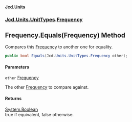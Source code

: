 #### [Jcd.Units](index.md 'index')
### [Jcd.Units.UnitTypes](Jcd.Units.UnitTypes.md 'Jcd.Units.UnitTypes').[Frequency](Jcd.Units.UnitTypes.Frequency.md 'Jcd.Units.UnitTypes.Frequency')

## Frequency.Equals(Frequency) Method

Compares this [Frequency](Jcd.Units.UnitTypes.Frequency.md 'Jcd.Units.UnitTypes.Frequency') to another one for equality.

```csharp
public bool Equals(Jcd.Units.UnitTypes.Frequency other);
```
#### Parameters

<a name='Jcd.Units.UnitTypes.Frequency.Equals(Jcd.Units.UnitTypes.Frequency).other'></a>

`other` [Frequency](Jcd.Units.UnitTypes.Frequency.md 'Jcd.Units.UnitTypes.Frequency')

The other [Frequency](Jcd.Units.UnitTypes.Frequency.md 'Jcd.Units.UnitTypes.Frequency') to compare against.

#### Returns
[System.Boolean](https://docs.microsoft.com/en-us/dotnet/api/System.Boolean 'System.Boolean')  
true if equivalent, false otherwise.
